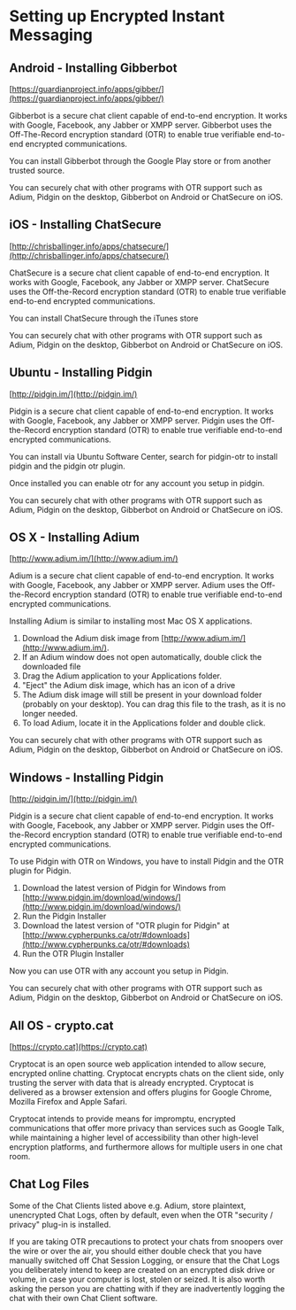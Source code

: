 Setting up Encrypted Instant Messaging
======================================

Android - Installing Gibberbot
------------------------------

[https://guardianproject.info/apps/gibber/](https://guardianproject.info/apps/gibber/)

Gibberbot is a secure chat client capable of end-to-end encryption. It works with Google, Facebook, any Jabber or XMPP server. Gibberbot uses the Off-The-Record encryption standard (OTR) to enable true verifiable end-to-end encrypted communications.

You can install Gibberbot through the Google Play store or from another trusted source.

You can securely chat with other programs with OTR support such as Adium, Pidgin on the desktop, Gibberbot on Android or ChatSecure on iOS.

iOS - Installing ChatSecure
---------------------------

[http://chrisballinger.info/apps/chatsecure/](http://chrisballinger.info/apps/chatsecure/)

ChatSecure is a secure chat client capable of end-to-end encryption. It works with Google, Facebook, any Jabber or XMPP server. ChatSecure uses the Off-the-Record encryption standard (OTR) to enable true verifiable end-to-end encrypted communications.

You can install ChatSecure through the iTunes store

You can securely chat with other programs with OTR support such as Adium, Pidgin on the desktop, Gibberbot on Android or ChatSecure on iOS.

Ubuntu - Installing Pidgin
--------------------------

[http://pidgin.im/](http://pidgin.im/)

Pidgin is a secure chat client capable of end-to-end encryption. It works with Google, Facebook, any Jabber or XMPP server. Pidgin uses the Off-the-Record encryption standard (OTR) to enable true verifiable end-to-end encrypted communications.

You can install via Ubuntu Software Center, search for pidgin-otr to install pidgin and the pidgin otr plugin.

Once installed you can enable otr for any account you setup in pidgin.

You can securely chat with other programs with OTR support such as Adium, Pidgin on the desktop, Gibberbot on Android or ChatSecure on iOS.

OS X - Installing Adium
-----------------------

[http://www.adium.im/](http://www.adium.im/)

Adium is a secure chat client capable of end-to-end encryption. It works with Google, Facebook, any Jabber or XMPP server. Adium uses the Off-the-Record encryption standard (OTR) to enable true verifiable end-to-end encrypted communications.

Installing Adium is similar to installing most Mac OS X applications.

 1. Download the Adium disk image from [http://www.adium.im/](http://www.adium.im/).
 2. If an Adium window does not open automatically, double click the downloaded file
 3. Drag the Adium application to your Applications folder.
 4. "Eject" the Adium disk image, which has an icon of a drive
 5. The Adium disk image will still be present in your download folder (probably on your desktop). You can drag this file to the trash, as it is no longer needed.
 6. To load Adium, locate it in the Applications folder and double click. 

You can securely chat with other programs with OTR support such as Adium, Pidgin on the desktop, Gibberbot on Android or ChatSecure on iOS.

Windows - Installing Pidgin
---------------------------

[http://pidgin.im/](http://pidgin.im/)

Pidgin is a secure chat client capable of end-to-end encryption. It works with Google, Facebook, any Jabber or XMPP server. Pidgin uses the Off-the-Record encryption standard (OTR) to enable true verifiable end-to-end encrypted communications.

To use Pidgin with OTR on Windows, you have to install Pidgin and the OTR plugin for Pidgin.

 1. Download the latest version of Pidgin for Windows from [http://www.pidgin.im/download/windows/](http://www.pidgin.im/download/windows/)
 2. Run the Pidgin Installer
 3. Download the latest version of "OTR plugin for Pidgin" at [http://www.cypherpunks.ca/otr/#downloads](http://www.cypherpunks.ca/otr/#downloads)
 4. Run the OTR Plugin Installer

Now you can use OTR with any account you setup in Pidgin.

You can securely chat with other programs with OTR support such as Adium, Pidgin on the desktop, Gibberbot on Android or ChatSecure on iOS.

All OS - crypto.cat
-------------------

[https://crypto.cat](https://crypto.cat)

Cryptocat is an open source web application intended to allow secure, encrypted online chatting. Cryptocat encrypts chats on the client side, only trusting the server with data that is already encrypted. Cryptocat is delivered as a browser extension and offers plugins for Google Chrome, Mozilla Firefox and Apple Safari.

Cryptocat intends to provide means for impromptu, encrypted communications that offer more privacy than services such as Google Talk, while maintaining a higher level of accessibility than other high-level encryption platforms, and furthermore allows for multiple users in one chat room.

Chat Log Files
--------------

Some of the Chat Clients listed above e.g. Adium, store plaintext, unencrypted Chat Logs, often by default, even when the OTR "security / privacy" plug-in is installed.

If you are taking OTR precautions to protect your chats from snoopers over the wire or over the air, you should either double check that you have manually switched off Chat Session Logging, or ensure that the Chat Logs you deliberately intend to keep are created on an encrypted disk drive or volume, in case your computer is lost, stolen or seized. It is also worth asking the person you are chatting with if they are inadvertently logging the chat with their own Chat Client software.
